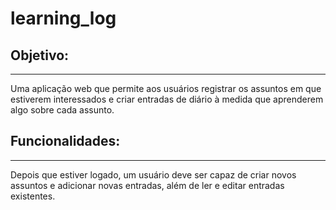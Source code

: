 # learning_log

## Objetivo:
<hr>
Uma aplicação web que permite aos usuários registrar os assuntos em que estiverem interessados e criar entradas de diário à medida que aprenderem algo sobre cada assunto.

## Funcionalidades:
<hr>
Depois que estiver logado, um usuário deve ser capaz de criar novos assuntos e adicionar novas entradas, além de ler e editar entradas existentes.
